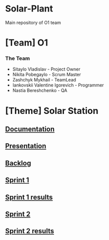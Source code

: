 # Solar-Plant
Main repository of O1 team
# [Team] O1

### The Team
* Sitaylo Vladislav - Project Owner
* Nikita Pobegaylo - Scrum Master
* Zashchyk Mykhail - TeamLead
* Iankovskii Valentine Igorevich - Programmer
* Nastia Bereshchenko - QA

# [Theme] Solar Station
## [Documentation]()
## [Presentation](https://docs.google.com/presentation/d/1tGCETiaD4exugaNlDu54ClsoZvf4k1ZoxUOAMVfY-Fo/edit?usp=sharing)
## [Backlog](https://docs.google.com/spreadsheets/d/1irYlW0vZWMn9O8puxm6ESnxCZLef92VWAa7qfLqrlxk/edit?usp=sharing)
## [Sprint 1](https://docs.google.com/document/d/14jrS62fYHRyP-mEn5zzHfeenmLjyy6Y_AiPtuE6o2OM/edit?usp=sharing)
## [Sprint 1 results](https://docs.google.com/presentation/d/1VMcxyEN45ClDFyQ4k6ho6Ebgcq4O3C7RMFDFxM5q2po/edit?usp=sharing)
## [Sprint 2](https://docs.google.com/document/d/1YsTClKQze_HRU2Ee9ugIegf-jtkB3fXphWX90Ygf-WQ/edit?usp=sharing) 
## [Sprint 2 results](https://docs.google.com/presentation/d/1Xl25KWmr16QufM4X0v1i9paz3HuzakR_pxIFHiEaGRs/edit?usp=sharing)
